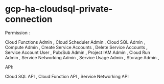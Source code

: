 # gcp-ha-cloudsql-private-connection

Permission :

Cloud Functions Admin ,
Cloud Scheduler Admin ,
Cloud SQL Admin ,
Compute Admin ,
Create Service Accounts ,
Delete Service Accounts ,
Service Account User ,
Pub/Sub Admin ,
Project IAM Admin ,
Cloud Run Admin ,
Service Networking Admin ,
Service Usage Admin ,
Storage Admin ,

API: 

Cloud SQL API ,
Cloud Function API ,
Service Networking API